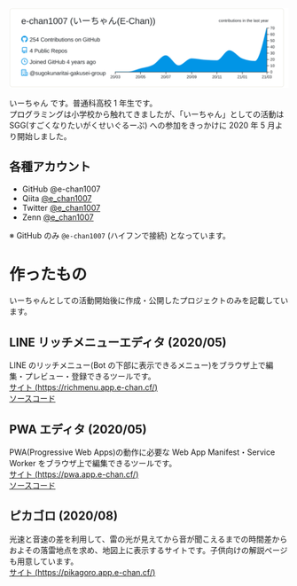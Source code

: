 [![](https://raw.githubusercontent.com/e-chan1007/e-chan1007/main/profile-summary-card-output/e_chan1007/0-profile-details.svg)](https://github.com/vn7n24fzkq/github-profile-summary-cards)

いーちゃん です。普通科高校 1 年生です。 <br />
プログラミングは小学校から触れてきましたが、「いーちゃん」としての活動は SGG(すごくなりたいがくせいぐるーぷ) への参加をきっかけに 2020 年 5 月より開始しました。<br />

## 各種アカウント

- GitHub @e-chan1007
- Qiita [@e_chan1007](https://qiita.com/e_chan1007)
- Twitter [@e_chan1007](https://twitter.com/e_chan1007)
- Zenn [@e_chan1007](https://zenn.dev/e_chan1007)

※ GitHub のみ `@e-chan1007` (ハイフンで接続) となっています。

# 作ったもの

いーちゃんとしての活動開始後に作成・公開したプロジェクトのみを記載しています。

## LINE リッチメニューエディタ (2020/05)

LINE のリッチメニュー(Bot の下部に表示できるメニュー)をブラウザ上で編集・プレビュー・登録できるツールです。<br />
[サイト (https://richmenu.app.e-chan.cf/)](https://richmenu.app.e-chan.cf/)<br />
[ソースコード](https://github.com/e-chan1007/line-richmenu-editor)

## PWA エディタ (2020/05)

PWA(Progressive Web Apps)の動作に必要な Web App Manifest・Service Worker をブラウザ上で編集できるツールです。<br />
[サイト (https://pwa.app.e-chan.cf/)](https://pwa.app.e-chan.cf/)<br />
[ソースコード](https://github.com/e-chan1007/pwa-editor)

## ピカゴロ (2020/08)

光速と音速の差を利用して、雷の光が見えてから音が聞こえるまでの時間差からおよその落雷地点を求め、地図上に表示するサイトです。子供向けの解説ページも用意しています。<br />
[サイト (https://pikagoro.app.e-chan.cf/)](https://pikagoro.app.e-chan.cf/)<br />
